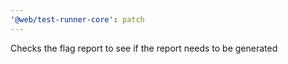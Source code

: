 ```yaml
---
'@web/test-runner-core': patch
---
```


Checks the flag report to see if the report needs to be generated

